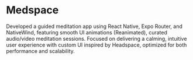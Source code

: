 # Medspace

Developed a guided meditation app using React Native, Expo Router, and NativeWind, featuring smooth UI animations (Reanimated), curated audio/video meditation sessions. Focused on delivering a calming, intuitive user experience with custom UI inspired by Headspace, optimized for both performance and scalability.

